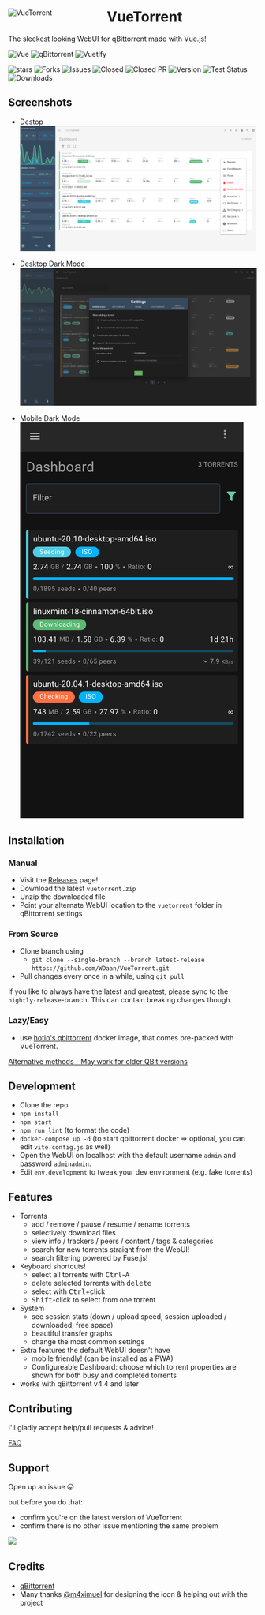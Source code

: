 <div>
  <img align="left" width="200" src="https://cdn.jsdelivr.net/gh/WDaan/VueTorrent/VueTorrent-logo.png" alt="VueTorrent"/>
  <h1>VueTorrent</h1>
  <p>The sleekest looking WebUI for qBittorrent made with Vue.js!</p>
</div>

![Vue](https://img.shields.io/badge/Vue-%5E2.7.14-brightgreen) 
![qBittorrent](https://img.shields.io/badge/qBittorrent-4.4%2B-brightgreen) 
![Vuetify](https://img.shields.io/badge/Vuetify-%5E2.6.10-brightgreen) 


![stars](https://img.shields.io/github/stars/WDaan/VueTorrent)
![Forks](https://img.shields.io/github/forks/WDaan/VueTorrent)
![Issues](https://img.shields.io/github/issues/WDaan/VueTorrent)
![Closed](https://img.shields.io/github/issues-closed/WDaan/VueTorrent)
![Closed PR](https://img.shields.io/github/issues-pr-closed/WDaan/VueTorrent)
![Version](https://img.shields.io/github/v/release/wdaan/vuetorrent)
![Test Status](https://img.shields.io/github/actions/workflow/status/wdaan/vuetorrent/test.yml)
![Downloads](https://img.shields.io/github/downloads/WDaan/VueTorrent/total)


## Screenshots

+ Destop  
![](readme_assets/screenshot-desktop.png)  


+ Desktop Dark Mode  
![](readme_assets/screenshot-desktop-dark-mode.png)  


+ Mobile Dark Mode  
![](readme_assets/screenshot-mobile-dark-mode.png)  


## Installation

### Manual

- Visit the [Releases](https://github.com/WDaan/VueTorrent/releases) page!
- Download the latest `vuetorrent.zip`
- Unzip the downloaded file
- Point your alternate WebUI location to the `vuetorrent` folder in qBittorrent settings

### From Source

- Clone branch using
  - `git clone --single-branch --branch latest-release https://github.com/WDaan/VueTorrent.git`
- Pull changes every once in a while, using `git pull`

If you like to always have the latest and greatest, please sync to the `nightly-release`-branch. This can contain breaking changes though.

### Lazy/Easy

- use [hotio's qbittorrent](https://hotio.dev/containers/qbittorrent/) docker image, that comes pre-packed with VueTorrent.

[Alternative methods - May work for older QBit versions](../../wiki/Alternative_Installation_Methods)

## Development

- Clone the repo
- `npm install`
- `npm start`
- `npm run lint` (to format the code)
- `docker-compose up -d` (to start qbittorrent docker => optional, you can edit `vite.config.js` as well)
- Open the WebUI on localhost with the default username `admin` and password `adminadmin`.
- Edit `env.development` to tweak your dev environment (e.g. fake torrents)

## Features

- Torrents
  - add / remove / pause / resume / rename torrents
  - selectively download files
  - view info / trackers / peers / content / tags & categories
  - search for new torrents straight from the WebUI!
  - search filtering powered by Fuse.js!
- Keyboard shortcuts!
  - select all torrents with <kbd>Ctrl</kbd>-<kbd>A</kbd>
  - delete selected torrents with <kbd>delete</kbd>
  - select with <kbd>Ctrl</kbd>+click
  - <kbd>Shift</kbd>-click to select from one torrent
- System
  - see session stats (down / upload speed, session uploaded / downloaded, free space)
  - beautiful transfer graphs
  - change the most common settings
- Extra features the default WebUI doesn't have
  - mobile friendly! (can be installed as a PWA)
  - Configureable Dashboard: choose which torrent properties are shown for both busy and completed torrents
- works with qBittorrent v4.4 and later

## Contributing

I'll gladly accept help/pull requests & advice!

[FAQ](../../wiki/FAQ)

## Support

Open up an issue 😛

but before you do that:

- confirm you're on the latest version of VueTorrent
- confirm there is no other issue mentioning the same problem

<a href="https://www.buymeacoffee.com/wdaan"><img src="https://img.buymeacoffee.com/button-api/?text=Buy me a coffee&emoji=&slug=wdaan&button_colour=FFDD00&font_colour=000000&font_family=Arial&outline_colour=000000&coffee_colour=ffffff"></a>

## Credits

- [qBittorrent](https://github.com/qbittorrent/qBittorrent)
- Many thanks [@m4ximuel](https://github.com/m4ximuel) for designing the icon & helping out with the project
